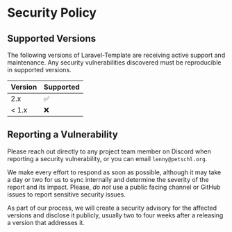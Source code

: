 # Security Policy

## Supported Versions

The following versions of Laravel-Template are receiving active support and maintenance. Any security vulnerabilities discovered must be reproducible in supported versions.

| Version | Supported          |
|---------|--------------------|
| 2.x     | :white_check_mark: |
| < 1.x   | :x:                |


## Reporting a Vulnerability

Please reach out directly to any project team member on Discord when reporting a security vulnerability, or you can email `lenny@petschl.org`.

We make every effort to respond as soon as possible, although it may take a day or two for us to sync internally and determine the severity of the report and its impact. Please, _do not_ use a public facing channel or GitHub issues to report sensitive security issues.

As part of our process, we will create a security advisory for the affected versions and disclose it publicly, usually two to four weeks after a releasing a version that addresses it.
